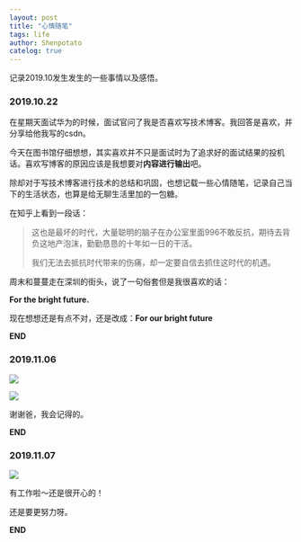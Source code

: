 ```yaml
---
layout: post
title: "心情随笔"
tags: life
author: Shenpotato
catelog: true
---
```




记录2019.10发生发生的一些事情以及感悟。

### 2019.10.22

在星期天面试华为的时候，面试官问了我是否喜欢写技术博客。我回答是喜欢，并分享给他我写的csdn。

今天在图书馆仔细想想，其实喜欢并不只是面试时为了追求好的面试结果的投机话。喜欢写博客的原因应该是我想要对**内容进行输出**吧。

除却对于写技术博客进行技术的总结和巩固，也想记载一些心情随笔，记录自己当下的生活状态，也算是给无聊生活里加的一包糖。



在知乎上看到一段话：

> 这也是最坏的时代，大量聪明的脑子在办公室里面996不敢反抗，期待去背负这地产泡沫，勤勤恳恳的十年如一日的干活。
>
> 我们无法去抵抗时代带来的伤痛，却一定要自信去抓住这时代的机遇。

周末和蔓蔓走在深圳的街头，说了一句俗套但是我很喜欢的话：

**For the bright future.** 

现在想想还是有点不对，还是改成：**For our bright future**



**END**



### 2019.11.06

![](https://tva1.sinaimg.cn/large/006y8mN6gy1g8o98kgk1xj30k603wdg8.jpg)

![](https://tva1.sinaimg.cn/large/006y8mN6gy1g8o98p3ntkj30jy03egm3.jpg)

 谢谢爸，我会记得的。



**END**



### 2019.11.07

![](https://tva1.sinaimg.cn/large/006y8mN6gy1g8plsvot3ej31ku0o4aev.jpg)

有工作啦～还是很开心的！

还是要更努力呀。

**END**